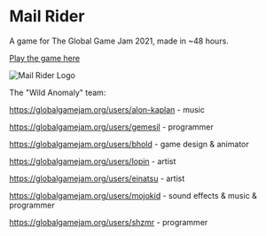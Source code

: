 # Mail Rider
A game for The Global Game Jam 2021, made in ~48 hours.

[Play the game here](https://globalgamejam.org/2021/games/mail-rider-0)

![Mail Rider Logo](https://ggj.s3.amazonaws.com/styles/game_sidebar__wide/featured_image/2021/01/325994/menu_bg.jpg?itok=km3_FgVM&timestamp=1612098156)

The "Wild Anomaly" team:

https://globalgamejam.org/users/alon-kaplan - music

https://globalgamejam.org/users/gemesil - programmer

https://globalgamejam.org/users/bhold - game design & animator

https://globalgamejam.org/users/lopin - artist

https://globalgamejam.org/users/einatsu - artist

https://globalgamejam.org/users/mojokid - sound effects & music & programmer

https://globalgamejam.org/users/shzmr - programmer
